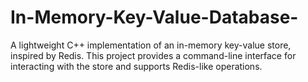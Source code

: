# In-Memory-Key-Value-Database-
A lightweight C++ implementation of an in-memory key-value store, inspired by Redis. This project provides a command-line interface for interacting with the store and supports Redis-like operations.
